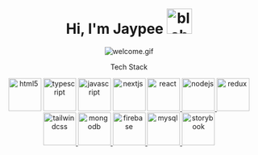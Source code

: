 
<h1 align="center">Hi, I'm Jaypee <img src="https://cdn3.emoji.gg/emojis/7005-blobmusic2.gif" alt="blobmusic2" height="50"/></h1> 
<div align="center">
  <img src="https://c.tenor.com/2tpYSeH4-vMAAAAC/tenor.gif" alt="welcome.gif"/>
</div>

<p align="center">Tech Stack</p>
<div align="center">
  <a href="https://developer.mozilla.org/en-US/docs/Web/HTML" target="_blank"><img src="https://cdn.jsdelivr.net/gh/devicons/devicon@latest/icons/html5/html5-original.svg" alt="html5" height="65"/></a>
  <a href="https://www.typescriptlang.org/" target="_blank"><img src="https://devicons.railway.app/i/typescript.svg" alt="typescript" height="65"/></a>
  <a href="https://developer.mozilla.org/en-US/docs/Web/JavaScript" target="_blank"><img src="https://devicons.railway.app/i/javascript.svg" alt="javascript" height="65"/></a>
  <a href="https://nextjs.org/" target="_blank"><img src="https://devicons.railway.app/i/nextjs-light.svg" alt="nextjs" height="65"/></a>
  <a href="https://react.dev/" target="_blank"><img src="https://devicons.railway.app/i/react.svg" alt="react" height="65"/>
  <a href="https://nodejs.org/" target="_blank"><img src="https://devicons.railway.app/i/nodejs.svg" alt="nodejs" height="65" />
  <a href="https://redux.js.org/" target="_blank"><img src="https://devicons.railway.app/i/redux.svg" alt="redux" height="65"/>
  <a href="https://tailwindcss.com/" target="_blank"><img src="https://cdn.jsdelivr.net/gh/devicons/devicon@latest/icons/tailwindcss/tailwindcss-original.svg" alt="tailwindcss" height="65" />
  <a href="https://www.mongodb.com/" target="_blank"><img src="https://devicons.railway.app/i/mongodb.svg" alt="mongodb" height="65"/>
  <a href="https://firebase.google.com/" target="_blank"><img src="https://devicons.railway.app/i/firebase.svg" alt="firebase" height="65"/>
  <a href="https://www.mysql.com/" target="_blank"><img src="https://cdn.jsdelivr.net/gh/devicons/devicon@latest/icons/mysql/mysql-original.svg" alt="mysql" height="65" />      
  <a href="https://storybook.js.org/" target="_blank"><img src="https://cdn.jsdelivr.net/gh/devicons/devicon@latest/icons/storybook/storybook-original.svg" alt="storybook" height="65"/>       
</div >

<!--
**jplacorte/jplacorte** is a ✨ _special_ ✨ repository because its `README.md` (this file) appears on your GitHub profile.

Here are some ideas to get you started:

- 🔭 I’m currently working on ...
- 🌱 I’m currently learning ...
- 👯 I’m looking to collaborate on ...
- 🤔 I’m looking for help with ...
- 💬 Ask me about ...
- 📫 How to reach me: ...
- 😄 Pronouns: ...
- ⚡ Fun fact: ...
-->
